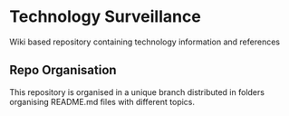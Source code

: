 # Technology Surveillance

Wiki based repository containing technology information and references

## Repo Organisation

This repository is organised in a unique branch distributed in folders organising README.md files with different topics.

